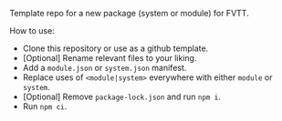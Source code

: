 Template repo for a new package (system or module) for FVTT.

How to use:
- Clone this repository or use as a github template.
- [Optional] Rename relevant files to your liking.
- Add a `module.json` or `system.json` manifest.
- Replace uses of `<module|system>` everywhere with either `module` or `system`.
- [Optional] Remove `package-lock.json` and run `npm i`.
- Run `npm ci`.

